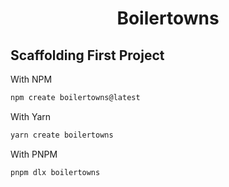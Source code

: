 <h1 align="center">Boilertowns</h1>

## Scaffolding First Project

With NPM

```bash
npm create boilertowns@latest
```

With Yarn

```bash
yarn create boilertowns
```

With PNPM

```bash
pnpm dlx boilertowns
```
